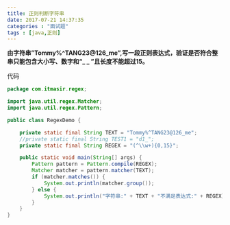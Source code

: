 ```yaml
---
title: 正则判断字符串
date: 2017-07-21 14:37:35
categories : "面试题"
tags : [java,正则]
---
```


**由字符串”Tommy%^TANG23@126_me”,写一段正则表达式，验证是否符合整串只能包含大小写、数字和“_ _ ”且长度不能超过15。**

代码

<!-- more -->

``` java
package com.itmasir.regex;

import java.util.regex.Matcher;
import java.util.regex.Pattern;

public class RegexDemo {

    private static final String TEXT = "Tommy%^TANG23@126_me";
    //private static final String TEST1 = "d1_";
    private static final String REGEX = "(^\\w+){0,15}";

    public static void main(String[] args) {
        Pattern pattern = Pattern.compile(REGEX);
        Matcher matcher = pattern.matcher(TEXT);
        if (matcher.matches()) {
            System.out.println(matcher.group());
        } else {
            System.out.println("字符串:" + TEXT + "不满足表达式:" + REGEX);
        }
    }
}

```



